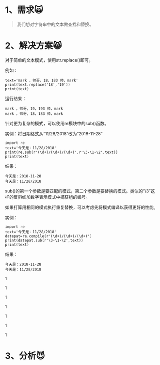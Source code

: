 # 1、需求🙀

> 我们想对字符串中的文本做查找和替换。

# 2、解决方案😸

对于简单的文本模式，使用str.replace\(\)即可。

例如：

```
text='mark ，帅哥，18，183 帅，mark'
print(text.replace('18','19'))
print(text)
```

运行结果：

```
mark ，帅哥，19，193 帅，mark
mark ，帅哥，18，183 帅，mark
```

针对更为复杂的模式，可以使用re模块中的sub\(\)函数。

实例：将日期格式从“11/28/2018”改为“2018-11-28”

```
import re
text='今天是：11/28/2018'
print(re.sub(r'(\d+)/(\d+)/(\d+)',r'\3-\1-\2',text))
print(text)
```

结果：

```
今天是：2018-11-28
今天是：11/28/2018
```

sub\(\)的第一个参数是要匹配的模式，第二个参数是要替换的模式。类似的“\3”这样的反斜线加数字表示模式中捕获组的编号。

如果打算用相同的模式执行重复替换，可以考虑先将模式编译以获得更好的性能。

实例：

```
import re
text='今天是：11/28/2018'
datepat=re.compile(r'(\d+)/(\d+)/(\d+)')
print(datepat.sub(r'\3-\1-\2',text))
print(text)

```

结果：

```
今天是：2018-11-28
今天是：11/28/2018
```

1

1

1

1

1

1

1

# 3、分析😈



